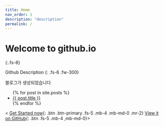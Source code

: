 ```yaml
---
title: Home
nav_order: 1
description: "description"
permalink: /
---
```


# Welcome to github.io
{:.fs-8}

Github Description
{: .fs-6 .fw-300}

블로그가 생성되었습니다

<ul>
    {% for post in site.posts %}
<li>
    <a href="{{ post.url }}">{{ post.title }}</a>
</li>
    {% endfor %}
</ul>

< [Get Started now](#getting-started){: .btn .btn-primary .fs-5 .mb-4 .mb-md-0 .mr-2} [View it on GitHub](https://github.com/cony56){: .btn .fs-5 .mb-4 ,mb-md-0}>
